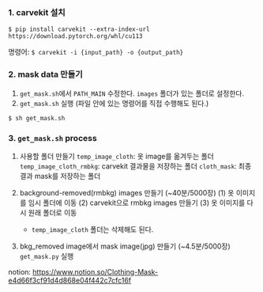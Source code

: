 ### 1. carvekit 설치
```
$ pip install carvekit --extra-index-url https://download.pytorch.org/whl/cu113
```
명령어: `$ carvekit -i {input_path} -o {output_path}`



### 2. mask data 만들기
1) `get_mask.sh`에서 `PATH_MAIN` 수정한다. `images` 폴더가 있는 폴더로 설정한다.
2) `get_mask.sh` 실행 (파일 안에 있는 명령어를 직접 수행해도 된다.)
```
$ sh get_mask.sh
```



### 3. `get_mask.sh` process
1) 사용할 폴더 만들기
    `temp_image_cloth`: 옷 image를 옮겨두는 폴더
    `temp_image_cloth_rmbkg`: carvekit 결과물을 저장하는 폴더
    `cloth_mask`: 최종 결과 mask를 저장하는 폴더

2) background-removed(rmbkg) images 만들기 (~40분/5000장)
    (1) 옷 이미지를 임시 폴더에 이동
    (2) carvekit으로 rmbkg images 만들기
    (3) 옷 이미지를 다시 원래 폴더로 이동
     * `temp_image_cloth` 폴더는 삭제해도 된다.
    
3) bkg_removed image에서 mask image(jpg) 만들기 (~4.5분/5000장)
    `get_mask.py` 실행


notion: https://www.notion.so/Clothing-Mask-e4d66f3cf91d4d868e04f442c7cfc16f
